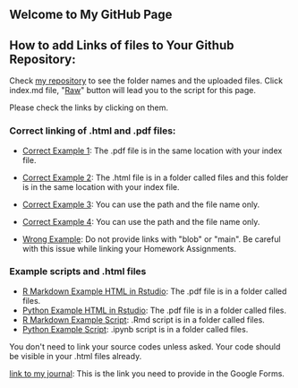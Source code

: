 ## Welcome to My GitHub Page 

## How to add Links of files to Your Github Repository:

Check [my repository](https://github.com/BU-IE-582/fall-23-ilaydacelenkk) to see the folder names and the uploaded files. Click index.md file, "[Raw](https://raw.githubusercontent.com/BU-IE-582/fall-23-ilaydacelenkk/main/index.md)" button will lead you to the script for this page. 

Please check the links by clicking on them. 

### Correct linking of .html and .pdf files:


* [Correct Example 1](https://bu-ie-582.github.io/fall-23-ilaydacelenkk/IE582_Fall23_Syllabus.pdf): The .pdf file is in the same location with your index file.
* [Correct Example 2](https://bu-ie-582.github.io/fall-23-ilaydacelenkk/files/How%20to%20export%20your%20work%20as%20an%20HTML%20file.pdf): The .html file is in a folder called files and this folder is in the same location with your index file.

* [Correct Example 3](IE582_Fall23_Syllabus.pdf): You can use the path and the file name only.

* [Correct Example 4](files/How%20to%20export%20your%20work%20as%20an%20HTML%20file.pdf): You can use the path and the file name only.

* [Wrong Example](https://github.com/BU-IE-582/fall-23-ilaydacelenkk/blob/main/IE582_Fall23_Syllabus.pdf): Do not provide links with "blob" or "main". Be careful with this issue while linking your Homework Assignments.


### Example scripts and .html files
* [R Markdown Example HTML in Rstudio](files/R_Markdown_Example_in_RStudio.html): The .pdf file is in a folder called files.
* [Python Example HTML in Rstudio](files/python_example_in_Jupyter_Notebook.html): The .pdf file is in a folder called files.
* [R Markdown Example Script](https://github.com/BU-IE-582/fall-23-ilaydacelenkk/blob/main/files/R_Markdown_Example_in_RStudio.Rmd): .Rmd script is in a folder called files.
* [Python Example Script](https://github.com/BU-IE-582/fall-23-ilaydacelenkk/blob/main/files/python_example_in_Jupyter_Notebook.ipynb): .ipynb script is in a folder called files.

You don't need to link your source codes unless asked. Your code should be visible in your .html files already. 



[link to my journal](https://bu-ie-582.github.io/fall-23-ilaydacelenkk/): This is the link you need to provide in the Google Forms.



